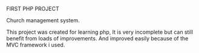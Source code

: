 FIRST PHP PROJECT

Church management system.

This project was created for learning php, It is very incomplete but can still
benefit from loads of improvements. And improved easily because of the MVC framework 
i used. 